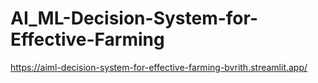 # AI_ML-Decision-System-for-Effective-Farming

https://aiml-decision-system-for-effective-farming-bvrith.streamlit.app/
